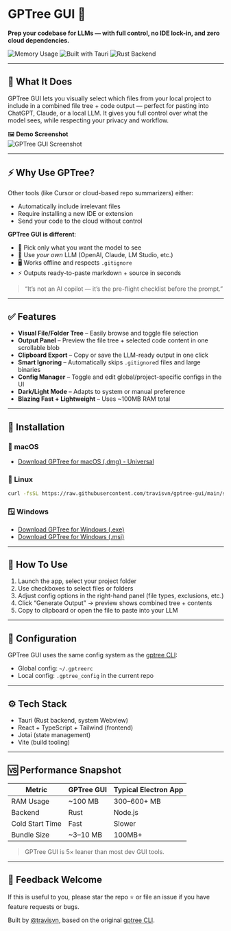 # GPTree GUI 🌳

**Prep your codebase for LLMs — with full control, no IDE lock-in, and zero cloud dependencies.**

![Memory Usage](https://img.shields.io/badge/RAM~100MB-lightweight-brightgreen)
![Built with Tauri](https://img.shields.io/badge/Built_with-Tauri_v2-blue)
![Rust Backend](https://img.shields.io/badge/Backend-Rust-orange)

---

## 🧠 What It Does

GPTree GUI lets you visually select which files from your local project to include in a combined file tree + code output — perfect for pasting into ChatGPT, Claude, or a local LLM. It gives you full control over what the model sees, while respecting your privacy and workflow.

🖼️ **Demo Screenshot**  
![GPTree GUI Screenshot](https://0jg2h4r6p4.ufs.sh/f/ujtLcEbQI4O722QecZymQ4klBRw6yDvsdb5gXrK10Np8VcJZ)

---

## ⚡ Why Use GPTree?

Other tools (like Cursor or cloud-based repo summarizers) either:

- Automatically include irrelevant files
- Require installing a new IDE or extension
- Send your code to the cloud without control

**GPTree GUI is different**:

- 🧩 Pick only what you want the model to see
- 🧠 Use _your own_ LLM (OpenAI, Claude, LM Studio, etc.)
- 🖥️ Works offline and respects `.gitignore`
- ⚡ Outputs ready-to-paste markdown + source in seconds

> “It’s not an AI copilot — it’s the pre-flight checklist before the prompt.”

---

## ✅ Features

- **Visual File/Folder Tree** – Easily browse and toggle file selection
- **Output Panel** – Preview the file tree + selected code content in one scrollable blob
- **Clipboard Export** – Copy or save the LLM-ready output in one click
- **Smart Ignoring** – Automatically skips `.gitignore`d files and large binaries
- **Config Manager** – Toggle and edit global/project-specific configs in the UI
- **Dark/Light Mode** – Adapts to system or manual preference
- **Blazing Fast + Lightweight** – Uses ~100MB RAM total

---

## 🧪 Installation

### 🍎 macOS

- [Download GPTree for macOS (.dmg) - Universal](https://github.com/travisvn/gptree-gui/releases/latest/download/GPTree-mac-universal.dmg)

### 🐧 Linux

```bash
curl -fsSL https://raw.githubusercontent.com/travisvn/gptree-gui/main/scripts/install.sh | sh
```

### 🪟 Windows

- [Download GPTree for Windows (.exe)](https://github.com/travisvn/gptree-gui/releases/latest/download/GPTree-windows.exe)
- [Download GPTree for Windows (.msi)](https://github.com/travisvn/gptree-gui/releases/latest/download/GPTree-windows.msi)

---

## 🧭 How To Use

1. Launch the app, select your project folder
2. Use checkboxes to select files or folders
3. Adjust config options in the right-hand panel (file types, exclusions, etc.)
4. Click “Generate Output” → preview shows combined tree + contents
5. Copy to clipboard or open the file to paste into your LLM

---

## 🔧 Configuration

GPTree GUI uses the same config system as the [gptree CLI](https://github.com/travisvn/gptree):

- Global config: `~/.gptreerc`
- Local config: `.gptree_config` in the current repo

---

## ⚙️ Tech Stack

- Tauri (Rust backend, system Webview)
- React + TypeScript + Tailwind (frontend)
- Jotai (state management)
- Vite (build tooling)

---

## 🆚 Performance Snapshot

| Metric          | GPTree GUI | Typical Electron App |
| --------------- | ---------- | -------------------- |
| RAM Usage       | \~100 MB   | 300–600+ MB          |
| Backend         | Rust       | Node.js              |
| Cold Start Time | Fast       | Slower               |
| Bundle Size     | \~3–10 MB  | 100MB+               |

> GPTree GUI is 5× leaner than most dev GUI tools.

---

## 💬 Feedback Welcome

If this is useful to you, please star the repo ⭐ or file an issue if you have feature requests or bugs.

Built by [@travisvn](https://github.com/travisvn), based on the original [gptree CLI](https://github.com/travisvn/gptree).
